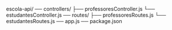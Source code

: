 escola-api/
── controllers/
   ├── professoresController.js
   └── estudantesController.js
── routes/
   ├── professoresRoutes.js
   └── estudantesRoutes.js
── app.js
── package.json
